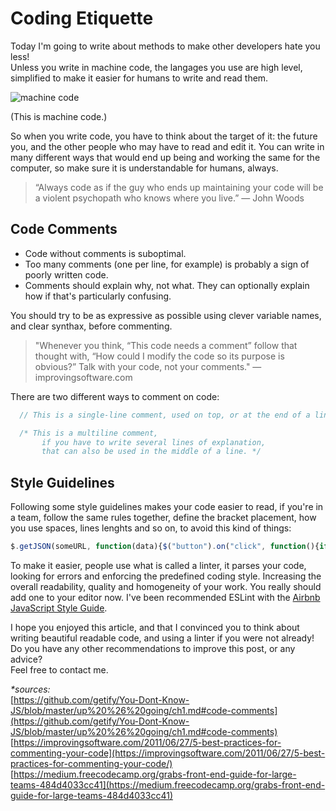 # Coding Etiquette

Today I'm going to write about methods to make other developers hate you less!  
Unless you write in machine code, the langages you use are high level, simplified to make it easier for humans to write and read them.

![machine code](http://i.imgur.com/X8Bojtu.png)

(This is machine code.)

So when you write code, you have to think about the target of it: the future you, and the other people who may have to read and edit it.
You can write in many different ways that would end up being and working the same for the computer, so make sure it is understandable for humans, always.

> “Always code as if the guy who ends up maintaining your code will be a violent psychopath who knows where you live.”
> ― John Woods

## Code Comments
  * Code without comments is suboptimal.
  * Too many comments (one per line, for example) is probably a sign of poorly written code.
  * Comments should explain why, not what. They can optionally explain how if that's particularly confusing.
  
You should try to be as expressive as possible using clever variable names, and clear synthax, before commenting.
> "Whenever you think, “This code needs a comment” follow that thought with, “How could I modify the code so its purpose is obvious?” 
>Talk with your code, not your comments."
> ― improvingsoftware.com

There are two different ways to comment on code:

```javascript
  // This is a single-line comment, used on top, or at the end of a line

  /* This is a multiline comment, 
       if you have to write several lines of explanation, 
	   that can also be used in the middle of a line. */
```


## Style Guidelines
Following some style guidelines makes your code easier to read, if you're in a team, follow the same rules together, define the bracket placement, how you use spaces, 
lines lenghts and so on, to avoid this kind of things:
```javascript
$.getJSON(someURL, function(data){$("button").on("click", function(){if(foo.html() == bar){foo.html(baz);}else{foo.html(bar);}}
```
To make it easier, people use what is called a linter, it parses your code, looking for errors and enforcing the predefined coding style.
Increasing the overall readability, quality and homogeneity of your work.
You really should add one to your editor now.
I've been recommended ESLint with the [Airbnb JavaScript Style Guide](https://github.com/airbnb/javascript).

I hope you enjoyed this article, and that I convinced you to think about writing beautiful readable code, and using a linter if you were not already!
Do you have any other recommendations to improve this post, or any advice?  
Feel free to contact me.


_*sources:_  
[https://github.com/getify/You-Dont-Know-JS/blob/master/up%20%26%20going/ch1.md#code-comments](https://github.com/getify/You-Dont-Know-JS/blob/master/up%20%26%20going/ch1.md#code-comments)  
[https://improvingsoftware.com/2011/06/27/5-best-practices-for-commenting-your-code](https://improvingsoftware.com/2011/06/27/5-best-practices-for-commenting-your-code/)  
[https://medium.freecodecamp.org/grabs-front-end-guide-for-large-teams-484d4033cc41](https://medium.freecodecamp.org/grabs-front-end-guide-for-large-teams-484d4033cc41)  
